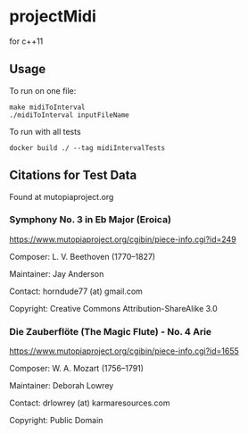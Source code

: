 # projectMidi
for c++11

##  Usage
To run on one file:
```
make midiToInterval
./midiToInterval inputFileName 
```
To run with all tests
```
docker build ./ --tag midiIntervalTests
```

## Citations for Test Data
Found at mutopiaproject.org

### Symphony No. 3 in Eb Major (Eroica)
https://www.mutopiaproject.org/cgibin/piece-info.cgi?id=249

Composer: L. V. Beethoven (1770–1827)

Maintainer: Jay Anderson    

Contact: horndude77 (at) gmail.com

Copyright: Creative Commons Attribution-ShareAlike 3.0 

### Die Zauberflöte (The Magic Flute) - No. 4 Arie
https://www.mutopiaproject.org/cgibin/piece-info.cgi?id=1655

Composer: W. A. Mozart (1756–1791)

Maintainer: Deborah Lowrey  

Contact: drlowrey (at) karmaresources.com

Copyright: Public Domain
